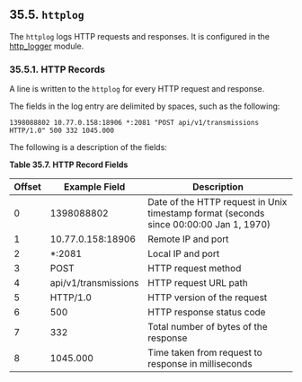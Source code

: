 ## 35.5. `httplog`

The `httplog` logs HTTP requests and responses. It is configured in the [http_logger](modules.http_logger "71.37. http_logger – HTTP Requests and Responses") module.

### 35.5.1. HTTP Records

A line is written to the `httplog` for every HTTP request and response.

The fields in the log entry are delimited by spaces, such as the following:

`1398088802 10.77.0.158:18906 *:2081 "POST api/v1/transmissions HTTP/1.0" 500 332 1045.000`

The following is a description of the fields:

<a name="log_formats.http_logger.fields"></a>

**Table 35.7. HTTP Record Fields**

| Offset | Example Field | Description |
| --- | --- | --- |
| 0 | 1398088802 | Date of the HTTP request in Unix timestamp format (seconds since 00:00:00 Jan 1, 1970) |
| 1 | 10.77.0.158:18906 | Remote IP and port |
| 2 | *:2081 | Local IP and port |
| 3 | POST | HTTP request method |
| 4 | api/v1/transmissions | HTTP request URL path |
| 5 | HTTP/1.0 | HTTP version of the request |
| 6 | 500 | HTTP response status code |
| 7 | 332 | Total number of bytes of the response |
| 8 | 1045.000 | Time taken from request to response in milliseconds |
